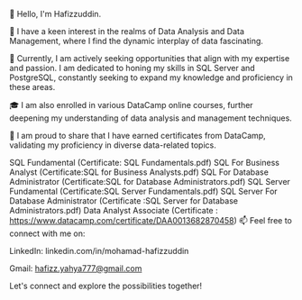 👋 Hello, I'm Hafizzuddin.

👀 I have a keen interest in the realms of Data Analysis and Data Management, where I find the dynamic interplay of data fascinating.

🌱 Currently, I am actively seeking opportunities that align with my expertise and passion. I am dedicated to honing my skills in SQL Server and PostgreSQL, constantly seeking to expand my knowledge and proficiency in these areas.

🎓 I am also enrolled in various DataCamp online courses, further deepening my understanding of data analysis and management techniques.

📜 I am proud to share that I have earned certificates from DataCamp, validating my proficiency in diverse data-related topics.

SQL Fundamental (Certificate: SQL Fundamentals.pdf)
SQL For Business Analyst (Certificate:SQL for Business Analysts.pdf)
SQL For Database Administrator (Certificate:SQL for Database Administrators.pdf)
SQL Server Fundamental (Certificate:SQL Server Fundamentals.pdf)
SQL Server For Database Administrator (Certificate :SQL Server for Database Administrators.pdf)
Data Analyst Associate (Certificate : https://www.datacamp.com/certificate/DAA0013682870458)
📫 Feel free to connect with me on:

LinkedIn: linkedin.com/in/mohamad-hafizzuddin

Gmail: hafizz.yahya777@gmail.com

Let's connect and explore the possibilities together!
